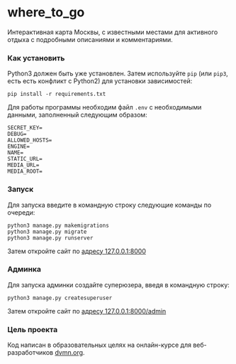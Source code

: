 # where_to_go
 
Интерактивная карта Москвы, с известными местами для активного отдыха с подробными описаниями и комментариями.

### Как установить

Python3 должен быть уже установлен. 
Затем используйте `pip` (или `pip3`, есть есть конфликт с Python2) для установки зависимостей:
```
pip install -r requirements.txt
```

Для работы программы необходим файл `.env` с необходимыми данными, заполненный следующим образом:

```
SECRET_KEY=
DEBUG=
ALLOWED_HOSTS=
ENGINE=
NAME=
STATIC_URL=
MEDIA_URL=
MEDIA_ROOT=
```

### Запуск

Для запуска введите в командную строку следующие команды по очереди:

```console
python3 manage.py makemigrations
python3 manage.py migrate
python3 manage.py runserver
```

Затем откройте сайт по [адресу 127.0.0.1:8000](http://127.0.0.1:8000/)


### Админка

Для запуска админки создайте суперюзера, введя в командную строку:

```console
python3 manage.py createsuperuser
```

Затем откройте сайт по [адресу 127.0.0.1:8000/admin](http://127.0.0.1:8000/admin)


### Цель проекта

Код написан в образовательных целях на онлайн-курсе для веб-разработчиков [dvmn.org](https://dvmn.org/).
